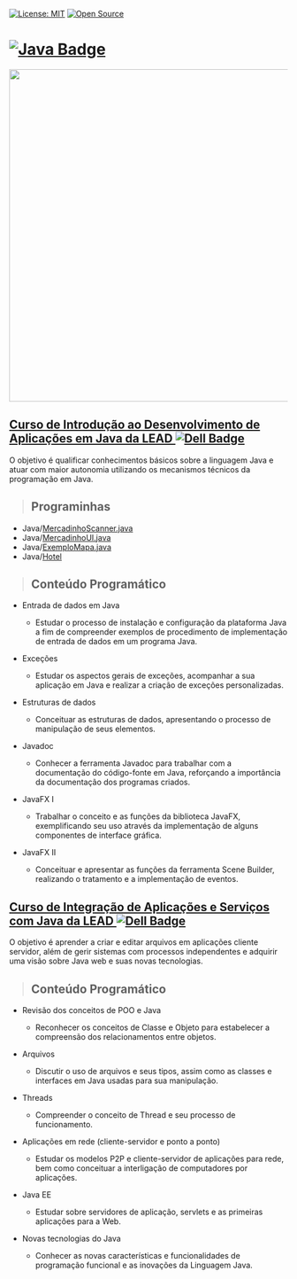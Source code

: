 [![License: MIT](https://img.shields.io/badge/License-MIT-yellow.svg)](https://opensource.org/licenses/MIT)
[![Open Source](https://badges.frapsoft.com/os/v1/open-source.svg?v=103)](https://opensource.org/)

# **[![Java Badge](https://img.shields.io/badge/Java-ED8B00?style=flat-square&logo=java&logoColor=white&link=https://www.java.com/)](https://www.java.com/)**

[<img src="https://cdn.leadfortaleza.com.br/portal/dal/gallery/introducao-desenvolvimento-%20aplica%C3%A7%CE%A3es-java.svg" width="700" height="600" />](https://leadfortaleza.com.br/dal/courses/introducao-desenvolvimento-aplicacoes-java)

## [**Curso de Introdução ao Desenvolvimento de Aplicações em Java da LEAD ![Dell Badge](https://img.shields.io/badge/Dell-007DB8?style=flat-square&logo=Dell&logoColor=white)**](https://leadfortaleza.com.br/dal/courses/introducao-desenvolvimento-aplicacoes-java)

O objetivo é qualificar conhecimentos básicos sobre a linguagem Java e atuar com maior autonomia utilizando os mecanismos técnicos da programação em Java.

> ## Programinhas

* Java/[MercadinhoScanner.java](https://github.com/JonatasFontele/introducao-ao-desenvolvimento-de-aplicacoes-em-java-lead-dell/blob/main/Java/MercadinhoScanner.java)
* Java/[MercadinhoUI.java](https://github.com/JonatasFontele/introducao-ao-desenvolvimento-de-aplicacoes-em-java-lead-dell/blob/main/Java/MercadinhoUI.java)
* Java/[ExemploMapa.java](https://github.com/JonatasFontele/introducao-ao-desenvolvimento-de-aplicacoes-em-java-lead-dell/blob/main/Java/ExemploMapa.java)
* Java/[Hotel](https://github.com/JonatasFontele/introducao-ao-desenvolvimento-de-aplicacoes-em-java-lead-dell/tree/main/Java/Hotel)

> ## Conteúdo Programático

* Entrada de dados em Java
  * Estudar o processo de instalação e configuração da plataforma Java a fim de compreender exemplos de procedimento de implementação de entrada de dados em um programa Java.

* Exceções
  * Estudar os aspectos gerais de exceções, acompanhar a sua aplicação em Java e realizar a criação de exceções personalizadas.

* Estruturas de dados
  * Conceituar as estruturas de dados, apresentando o processo de manipulação de seus elementos.

* Javadoc
  * Conhecer a ferramenta Javadoc para trabalhar com a documentação do código-fonte em Java, reforçando a importância da documentação dos programas criados.

* JavaFX I
  * Trabalhar o conceito e as funções da biblioteca JavaFX, exemplificando seu uso através da implementação de alguns componentes de interface gráfica.

* JavaFX II
  * Conceituar e apresentar as funções da ferramenta Scene Builder, realizando o tratamento e a implementação de eventos.

## [**Curso de Integração de Aplicações e Serviços com Java da LEAD ![Dell Badge](https://img.shields.io/badge/Dell-007DB8?style=flat-square&logo=Dell&logoColor=white)**](https://leadfortaleza.com.br/dal/courses/integracao-aplicacoes-servicos-java)

O objetivo é aprender a criar e editar arquivos em aplicações cliente servidor, além de gerir sistemas com processos independentes e adquirir uma visão sobre Java web e suas novas tecnologias.

> ## Conteúdo Programático

* Revisão dos conceitos de POO e Java
  * Reconhecer os conceitos de Classe e Objeto para estabelecer a compreensão dos relacionamentos entre objetos.

* Arquivos
  * Discutir o uso de arquivos e seus tipos, assim como as classes e interfaces em Java usadas para sua manipulação.

* Threads
  * Compreender o conceito de Thread e seu processo de funcionamento.

* Aplicações em rede (cliente-servidor e ponto a ponto)
  * Estudar os modelos P2P e cliente-servidor de aplicações para rede, bem como conceituar a interligação de computadores por aplicações.

* Java EE
  * Estudar sobre servidores de aplicação, servlets e as primeiras aplicações para a Web.

* Novas tecnologias do Java
  * Conhecer as novas características e funcionalidades de programação funcional e as inovações da Linguagem Java.

